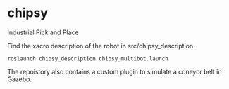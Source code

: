 # chipsy
Industrial Pick and Place

Find the xacro description of the robot in src/chipsy_description.

`roslaunch chipsy_description chipsy_multibot.launch`

The repoistory also contains a custom plugin to simulate a coneyor belt in Gazebo.
